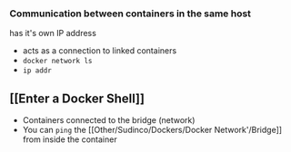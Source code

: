 ### Communication between containers in the same host

has it's own IP address
- acts as a connection to linked containers
- `docker network ls`
- `ip addr`
## [[Enter a Docker Shell]]
- Containers connected to the bridge (network)
- You can `ping` the [[Other/Sudinco/Dockers/Docker Network'/Bridge]] from inside the container 